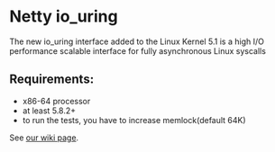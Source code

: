# Netty io_uring

The new io_uring interface added to the Linux Kernel 5.1 is a high I/O performance scalable interface for fully asynchronous Linux syscalls

## Requirements:

- x86-64 processor
- at least 5.8.2+
- to run the tests, you have to increase memlock(default 64K)


See [our wiki page](https://netty.io/wiki/native-transports.html).
